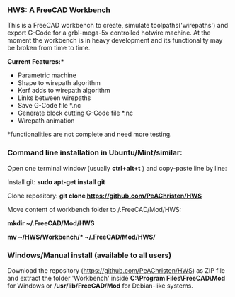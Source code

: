 ### HWS: A FreeCAD Workbench

This is a FreeCAD workbench to create, simulate toolpaths('wirepaths') and export G-Code for a grbl-mega-5x controlled hotwire machine.
At the moment the workbench is in heavy development and its functionality may be broken from time to time.

**Current Features:\***
  - Parametric machine
  - Shape to wirepath algorithm
  - Kerf adds to wirepath algorithm
  - Links between wirepaths
  - Save G-Code file *.nc
  - Generate block cutting G-Code file *.nc
  - Wirepath animation

  *functionalities are not complete and need more testing.

### Command line installation in Ubuntu/Mint/similar:
  Open one terminal window (usually **ctrl+alt+t** ) and copy-paste line by line:
  
  Install git:
  **sudo apt-get install git**
  
  Clone repository:
  **git clone https://github.com/PeAChristen/HWS**
  
  Move content of workbench folder to /.FreeCAD/Mod/HWS:
  
  **mkdir ~/.FreeCAD/Mod/HWS**

  **mv ~/HWS/Workbench/\* ~/.FreeCAD/Mod/HWS/**


### Windows/Manual install (available to all users)
  Download the repository (https://github.com/PeAChristen/HWS) as ZIP file and extract the folder 'Workbench' 
  inside **C:\Program Files\FreeCAD\Mod** for Windows or **/usr/lib/FreeCAD/Mod** for Debian-like systems.


